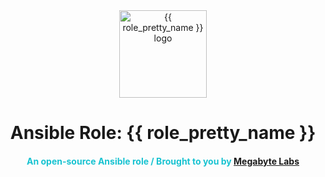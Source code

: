 <div align="center">
  <center>
    <a href="{{ repository.group.ansible_roles }}/{{ role_name }}">
      <img width="140" height="140" alt="{{ role_pretty_name }} logo" src="{{ repository.group.ansible_roles }}/{{ role_name }}/-/raw/master/logo.png" />
    </a>
  </center>
</div>
<div align="center">
  <center><h1 align="center">Ansible Role: {{ role_pretty_name }}</h1></center>
  <center><h4 style="color: #18c3d1;">An open-source Ansible role / Brought to you by <a href="https://megabyte.space">Megabyte Labs</a></h4></center>
</div>
